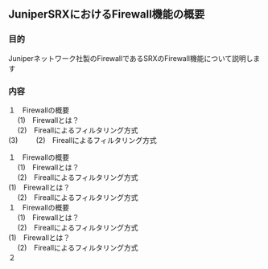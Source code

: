 ## JuniperSRXにおけるFirewall機能の概要

### 目的
Juniperネットワーク社製のFirewallであるSRXのFirewall機能について説明します
### 内容
１　Firewallの概要<br>
　  (1)　Firewallとは？　<br>
 　 (2)　Fireallによるフィルタリング方式　<br>
    (3)　
 　 (2)　Fireallによるフィルタリング方式　<br>   
   
   
   
１　Firewallの概要<br>
　  (1)　Firewallとは？　<br>
 　 (2)　Fireallによるフィルタリング方式　<br>
    (1)　Firewallとは？　<br>
 　 (2)　Fireallによるフィルタリング方式　<br>
１　Firewallの概要<br>
　  (1)　Firewallとは？　<br>
 　 (2)　Fireallによるフィルタリング方式　<br>
    (1)　Firewallとは？　<br>
 　 (2)　Fireallによるフィルタリング方式　<br>
２　　　　　　　　　　　　　　　　　　　　　　　　　　　　　　　　　　　　　　　　　　
